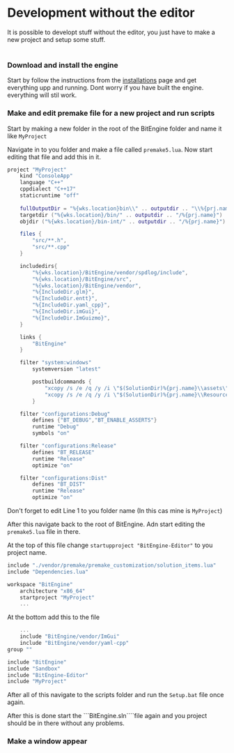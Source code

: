 # Development without the editor

It is possible to developt stuff without the editor, you just have to make a new project and setup some stuff. 
<br></br>

### **Download and install the engine**

Start by follow the instructions from the [installations](./installation.md) page and get everything upp and running. Dont worry if you have built the engine. everything will stil work.

### **Make and edit premake file for a new project and run scripts**

Start by making a new folder in the root of the BitEngine folder and name it like ```MyProject```

Navigate in to you folder and make a file called ```premake5.lua```. Now start editing that file and add this in it.

```lua
project "MyProject"
	kind "ConsoleApp"
	language "C++"
	cppdialect "C++17"
	staticruntime "off"
	
	fullOutputDir = "%{wks.location}bin\\" .. outputdir .. "\\%{prj.name}"
	targetdir ("%{wks.location}/bin/" .. outputdir .. "/%{prj.name}")
	objdir ("%{wks.location}/bin-int/" .. outputdir .. "/%{prj.name}")

	files {
		"src/**.h",
		"src/**.cpp"
	}

	includedirs{
		"%{wks.location}/BitEngine/vendor/spdlog/include",
		"%{wks.location}/BitEngine/src",
		"%{wks.location}/BitEngine/vendor",
		"%{IncludeDir.glm}",
		"%{IncludeDir.entt}",
		"%{IncludeDir.yaml_cpp}",
		"%{IncludeDir.imGui}",
		"%{IncludeDir.ImGuizmo}",
	}

	links {
		"BitEngine"
	}

	filter "system:windows"
		systemversion "latest"

		postbuildcommands {
            "xcopy /s /e /q /y /i \"$(SolutionDir)%{prj.name}\\assets\" \"%{fullOutputDir}\\assets\" > nul",
			"xcopy /s /e /q /y /i \"$(SolutionDir)%{prj.name}\\Resources\" \"%{fullOutputDir}\\Resources\" > nul",
        }

	filter "configurations:Debug"
		defines {"BT_DEBUG","BT_ENABLE_ASSERTS"}
		runtime "Debug"
		symbols "on"

	filter "configurations:Release"
		defines "BT_RELEASE"
		runtime "Release"
		optimize "on"

	filter "configurations:Dist"
		defines "BT_DIST"
		runtime "Release"
		optimize "on"
```

Don't forget to edit Line 1 to you folder name (In this cas mine is ```MyProject```)

After this navigate back to the root of BitEngine. Adn start editing the ```premake5.lua``` file in there.

At the top of this file change ```startupproject "BitEngine-Editor"``` to you project name.

```lua
include "./vendor/premake/premake_customization/solution_items.lua"
include "Dependencies.lua"

workspace "BitEngine"
	architecture "x86_64"
	startproject "MyProject"
    ...
```

At the bottom add this to the file

```lua
    ...
	include "BitEngine/vendor/ImGui"
	include "BitEngine/vendor/yaml-cpp"
group ""

include "BitEngine"
include "Sandbox"
include "BitEngine-Editor"
include "MyProject"
```

After all of this navigate to the scripts folder and run the ```Setup.bat``` file once again.

After this is done start the ```BitEngine.sln````file again and you project should be in there without any problems.

### **Make a window appear**

